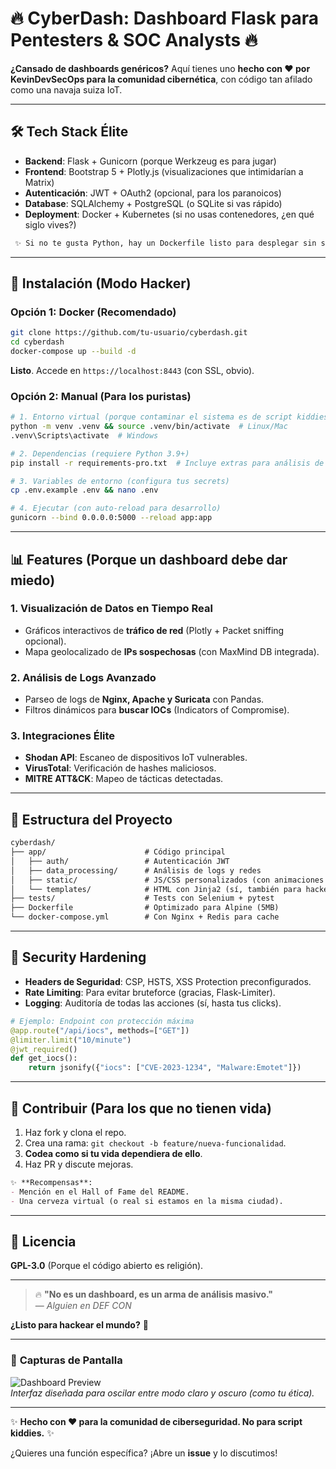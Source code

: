 # 🔥 **CyberDash: Dashboard Flask para Pentesters & SOC Analysts** 🔥  

**¿Cansado de dashboards genéricos?** Aquí tienes uno **hecho con ❤️ por KevinDevSecOps
para la comunidad cibernética**, con código tan afilado como una navaja suiza IoT.  

---

## 🛠️ **Tech Stack Élite**  
- **Backend**: Flask + Gunicorn (porque Werkzeug es para jugar)  
- **Frontend**: Bootstrap 5 + Plotly.js (visualizaciones que intimidarían a Matrix)  
- **Autenticación**: JWT + OAuth2 (opcional, para los paranoicos)  
- **Database**: SQLAlchemy + PostgreSQL (o SQLite si vas rápido)  
- **Deployment**: Docker + Kubernetes (si no usas contenedores, ¿en qué siglo vives?)  

```bash
 ✨ Si no te gusta Python, hay un Dockerfile listo para desplegar sin sufrir. ✨
```

---

## 🚀 **Instalación (Modo Hacker)**  

### **Opción 1: Docker (Recomendado)**  
```bash
git clone https://github.com/tu-usuario/cyberdash.git
cd cyberdash
docker-compose up --build -d
```
**Listo**. Accede en `https://localhost:8443` (con SSL, obvio).  

### **Opción 2: Manual (Para los puristas)**  
```bash
# 1. Entorno virtual (porque contaminar el sistema es de script kiddies)
python -m venv .venv && source .venv/bin/activate  # Linux/Mac
.venv\Scripts\activate  # Windows

# 2. Dependencias (requiere Python 3.9+)
pip install -r requirements-pro.txt  # Incluye extras para análisis de red

# 3. Variables de entorno (configura tus secrets)
cp .env.example .env && nano .env

# 4. Ejecutar (con auto-reload para desarrollo)
gunicorn --bind 0.0.0.0:5000 --reload app:app
```

---

## 📊 **Features (Porque un dashboard debe dar miedo)**  

### **1. Visualización de Datos en Tiempo Real**  
- Gráficos interactivos de **tráfico de red** (Plotly + Packet sniffing opcional).  
- Mapa geolocalizado de **IPs sospechosas** (con MaxMind DB integrada).  

### **2. Análisis de Logs Avanzado**  
- Parseo de logs de **Nginx, Apache y Suricata** con Pandas.  
- Filtros dinámicos para **buscar IOCs** (Indicators of Compromise).  

### **3. Integraciones Élite**  
- **Shodan API**: Escaneo de dispositivos IoT vulnerables.  
- **VirusTotal**: Verificación de hashes maliciosos.  
- **MITRE ATT&CK**: Mapeo de tácticas detectadas.  

---

## 🧩 **Estructura del Proyecto**  

```markdown
cyberdash/
├── app/                      # Código principal
│   ├── auth/                 # Autenticación JWT
│   ├── data_processing/      # Análisis de logs y redes
│   ├── static/               # JS/CSS personalizados (con animaciones CSS3)
│   └── templates/            # HTML con Jinja2 (sí, también para hackers)
├── tests/                    # Tests con Selenium + pytest
├── Dockerfile                # Optimizado para Alpine (5MB)
└── docker-compose.yml        # Con Nginx + Redis para cache
```

---

## 🔐 **Security Hardening**  

- **Headers de Seguridad**: CSP, HSTS, XSS Protection preconfigurados.  
- **Rate Limiting**: Para evitar bruteforce (gracias, Flask-Limiter).  
- **Logging**: Auditoría de todas las acciones (sí, hasta tus clicks).  

```python
# Ejemplo: Endpoint con protección máxima
@app.route("/api/iocs", methods=["GET"])
@limiter.limit("10/minute")
@jwt_required()
def get_iocs():
    return jsonify({"iocs": ["CVE-2023-1234", "Malware:Emotet"]})
```

---

## 🤝 **Contribuir (Para los que no tienen vida)**  

1. Haz fork y clona el repo.  
2. Crea una rama: `git checkout -b feature/nueva-funcionalidad`.  
3. **Codea como si tu vida dependiera de ello**.  
4. Haz PR y discute mejoras.  

```markdown
✨ **Recompensas**:  
- Mención en el Hall of Fame del README.  
- Una cerveza virtual (o real si estamos en la misma ciudad).  
```

---

## 📜 **Licencia**  

**GPL-3.0** (Porque el código abierto es religión).  

--- 

> 🔥 **"No es un dashboard, es un arma de análisis masivo."**  
> — *Alguien en DEF CON*  

**¿Listo para hackear el mundo?** 🚀  

---

### 🎨 **Capturas de Pantalla**  

![Dashboard Preview](https://i.imgur.com/cyberdash-preview.png)  
*Interfaz diseñada para oscilar entre modo claro y oscuro (como tu ética).*  

---

✨ **Hecho con ❤️ para la comunidad de ciberseguridad. No para script kiddies.** ✨  

¿Quieres una función específica? ¡Abre un **issue** y lo discutimos!
